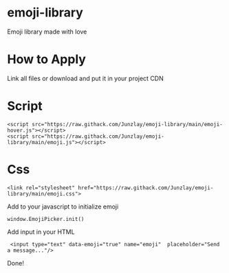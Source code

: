 # emoji-library
Emoji library made with love

# How to Apply
Link all files or download and put it in your project
CDN
# Script
```
<script src="https://raw.githack.com/Junzlay/emoji-library/main/emoji-hover.js"></script>
<script src="https://raw.githack.com/Junzlay/emoji-library/main/emoji.js"></script>
```
# Css

```
<link rel="stylesheet" href="https://raw.githack.com/Junzlay/emoji-library/main/emoji.css">
```
Add to your javascript to initialize emoji
```
window.EmojiPicker.init()
```
Add input in your HTML
      
```
 <input type="text" data-emoji="true" name="emoji"  placeholder="Send a message..."/>
```
 
 Done!
                   
